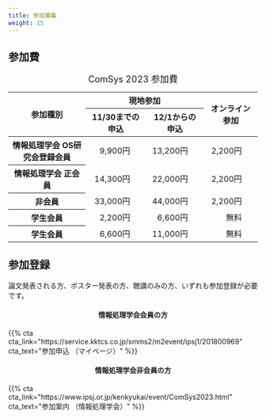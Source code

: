 ```yaml
---
title: 参加募集
weight: 15
---
```


## 参加費

<style>
table.GeneratedTable caption {
  caption-side: top;
  font-size: large;
}
table.GeneratedTable th {
  text-align: center;
  vertical-align: middle;
}
table.GeneratedTable td {
  text-align: right;
  padding-right: 2em;
}
</style>

<!-- HTML Code: Place this code in the document's body (between the 'body' tags) where the table should appear -->
<table class="GeneratedTable">
  <caption>ComSys 2023 参加費</caption>
  <thead>
    <tr>
      <th rowspan="2">参加種別</th>
      <th colspan="2">現地参加</th>
      <th rowspan="2">オンライン参加</th>
    </tr>
    <tr>
      <th>11/30までの申込</th>
      <th>12/1からの申込</th>
    </tr>
  </thead>
  <tbody>
    <tr>
      <th>情報処理学会 OS研究会登録会員</th>
      <td>9,900円</td>
      <td>13,200円</td>
      <td>2,200円</td>
    </tr>
    <tr>
      <th>情報処理学会 正会員</th>
      <td>14,300円</td>
      <td>22,000円</td>
      <td>2,200円</td>
    </tr>
    <tr>
      <th>非会員</th>
      <td>33,000円</td>
      <td>44,000円</td>
      <td>2,200円</td>
    </tr>
    <tr>
      <th>学生会員</th>
      <td>2,200円</td>
      <td>6,600円</td>
      <td>無料</td>
    </tr>
    <tr>
      <th>学生会員</th>
      <td>6,600円</td>
      <td>11,000円</td>
      <td>無料</td>
    </tr>
  </tbody>
</table>
<!-- Codes by Quackit.com -->

## 参加登録

論文発表される方、ポスター発表の方、聴講のみの方、いずれも参加登録が必要です。

<div class="row">
<div class="col-md">
<h4 style="text-align: center">情報処理学会会員の方</h4>
{{% cta cta_link="https://service.kktcs.co.jp/smms2/m2event/ipsj1/201800969" cta_text="参加申込 （マイページ）" %}}
</div>
<div class="col-md">
<h4 style="text-align: center">情報処理学会非会員の方</h4>
{{% cta cta_link="https://www.ipsj.or.jp/kenkyukai/event/ComSys2023.html" cta_text="参加案内 （情報処理学会）" %}}
</div>
